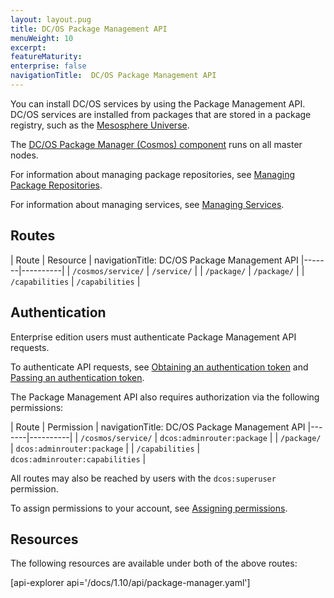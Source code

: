 ```yaml
---
layout: layout.pug
title: DC/OS Package Management API
menuWeight: 10
excerpt:
featureMaturity:
enterprise: false
navigationTitle:  DC/OS Package Management API
---
```


You can install DC/OS services by using the Package Management API. DC/OS services are installed from packages that are stored in a package registry, such as the [Mesosphere Universe](/docs/1.10/overview/concepts/#mesosphere-universe).

The [DC/OS Package Manager (Cosmos) component](/docs/1.10/overview/architecture/components/#dcos-package-manager) runs on all master nodes.

For information about managing package repositories, see [Managing Package Repositories](/docs/1.10/administering-clusters/repo/).

For information about managing services, see [Managing Services](/docs/1.10/deploying-services/).


## Routes

| Route | Resource |
navigationTitle:  DC/OS Package Management API
|-------|----------|
| `/cosmos/service/` | `/service/` |
| `/package/` | `/package/` |
| `/capabilities` | `/capabilities` |


## Authentication

Enterprise edition users must authenticate Package Management API requests.

To authenticate API requests, see [Obtaining an authentication token](/docs/1.10/security/ent/iam-api/#obtaining-an-authentication-token) and [Passing an authentication token](/docs/1.10/security/ent/iam-api/#passing-an-authentication-token).

The Package Management API also requires authorization via the following permissions:

| Route | Permission |
navigationTitle:  DC/OS Package Management API
|-------|----------|
| `/cosmos/service/` | `dcos:adminrouter:package` |
| `/package/` | `dcos:adminrouter:package` |
| `/capabilities` | `dcos:adminrouter:capabilities` |

All routes may also be reached by users with the `dcos:superuser` permission.

To assign permissions to your account, see [Assigning permissions](/docs/1.10/security/ent/perms-reference/).


## Resources

The following resources are available under both of the above routes:

[api-explorer api='/docs/1.10/api/package-manager.yaml']

